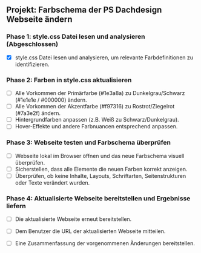 ## Projekt: Farbschema der PS Dachdesign Webseite ändern

### Phase 1: style.css Datei lesen und analysieren (Abgeschlossen)
- [x] style.css Datei lesen und analysieren, um relevante Farbdefinitionen zu identifizieren.

### Phase 2: Farben in style.css aktualisieren
- [ ] Alle Vorkommen der Primärfarbe (#1e3a8a) zu Dunkelgrau/Schwarz (#1e1e1e / #000000) ändern.
- [ ] Alle Vorkommen der Akzentfarbe (#f97316) zu Rostrot/Ziegelrot (#7a3e2f) ändern.
- [ ] Hintergrundfarben anpassen (z.B. Weiß zu Schwarz/Dunkelgrau).
- [ ] Hover-Effekte und andere Farbnuancen entsprechend anpassen.

### Phase 3: Webseite testen und Farbschema überprüfen
- [ ] Webseite lokal im Browser öffnen und das neue Farbschema visuell überprüfen.
- [ ] Sicherstellen, dass alle Elemente die neuen Farben korrekt anzeigen.
- [ ] Überprüfen, ob keine Inhalte, Layouts, Schriftarten, Seitenstrukturen oder Texte verändert wurden.

### Phase 4: Aktualisierte Webseite bereitstellen und Ergebnisse liefern
- [ ] Die aktualisierte Webseite erneut bereitstellen.
- [ ] Dem Benutzer die URL der aktualisierten Webseite mitteilen.
- [ ] Eine Zusammenfassung der vorgenommenen Änderungen bereitstellen.

